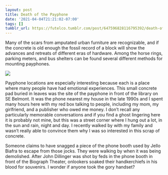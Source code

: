 ```yaml
---
layout: post
title: Death of the Payphone
date: '2021-04-04T21:21:02-07:00'
tags: []
tumblr_url: https://futelco.tumblr.com/post/647596828116795392/death-of-the-payphone
---
```

Many of the scars from amputated urban furniture are recognizable, and if the concrete is old enough the fossil record of a block will show the advances and retreats of different eras of hardware. Among the horse rings, parking meters, and bus shelters can be found several different methods for mounting payphones.

![](https://64.media.tumblr.com/c1104f7e61567756812b9129d1e5dc24/63d178c18d836385-a2/s540x810/da4f6f8adb692b2cc97757e2ef075de981eacc6d.jpg)

Payphone locations are especially interesting because each is a place where many people have had emotional experiences. This small concrete pad buried in leaves was the site of the payphone in front of the library on SE Belmont. It was the phone nearest my house in the late 1990s and I spent many hours here with my red box talking to people, including my mom, my girlfriend, and a publisher who owed me money. I don’t recall any particularly memorable conversations and if you find a ghost lingering here it is probably not mine, but this was a street corner where I hung out a lot, in the sun and rain, night and day. I recently walked by with my family and wasn’t really able to convince them why I was so interested in this scrap of concrete.

Someone claims to have snagged a piece of the phone booth used by Jello Biafra to escape from those jocks. They were walking by when it was being demolished. After John Dillinger was shot by feds in the phone booth in front of the Biograph Theater, onlookers soaked their handkerchiefs in his blood for souvenirs. I wonder if anyone took the gory handset?

